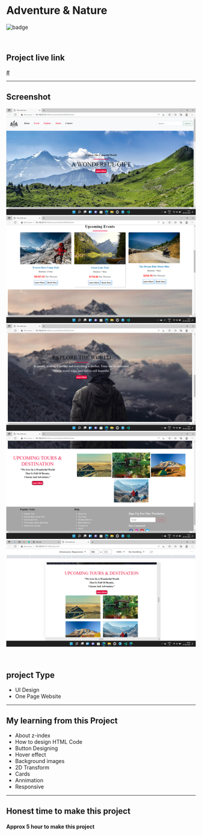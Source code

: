 # Adventure & Nature



![badge](https://img.shields.io/badge/Technologies-HTML/CSS/Bootstrap-green)

<br>

## Project live link
[#](# "project01")

<hr>

## Screenshot
![](./screenshots/01.png)
![](./screenshots/02.png)
![](./screenshots/03.png)
![](./screenshots/04.png)
![](./screenshots/05.png)



<br>

## project Type
- UI Design
- One Page Website

<hr>

## My learning from this Project
- About z-index
- How to design HTML Code
- Button Designing
- Hover effect
- Background images
- 2D Transform
- Cards
- Annimation
- Responsive 



<hr>

## Honest time to make this project
#### Approx 5 hour to make this project